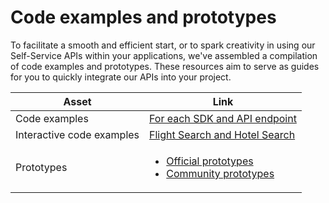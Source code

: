 # Code examples and prototypes

To facilitate a smooth and efficient start, or to spark creativity in using our Self-Service APIs within your applications, we've assembled a compilation of code examples and prototypes. These resources aim to serve as guides for you to quickly integrate our APIs into your project.

| **Asset**      | **Link** | 
| ----------- | ----------- | 
| Code examples | [For each SDK and API endpoint](./code-example.md) |
| Interactive code examples | [Flight Search and Hotel Search](./live-example.md) |
| Prototypes | <ul><li>[Official prototypes](./prototypes.md#amadeus-official-prototypes-or-demo-apps)</li><li>[Community prototypes](./prototypes.md#prototypes-from-community)</li></ul>   |

